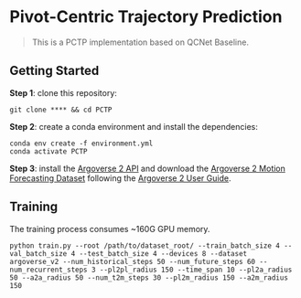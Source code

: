 # Pivot-Centric Trajectory Prediction
> This is a PCTP implementation based on QCNet Baseline.

## Getting Started

**Step 1**: clone this repository:

```
git clone **** && cd PCTP
```

**Step 2**: create a conda environment and install the dependencies:
```
conda env create -f environment.yml
conda activate PCTP
```

**Step 3**: install the [Argoverse 2 API](https://github.com/argoverse/av2-api) and download the [Argoverse 2 Motion Forecasting Dataset](https://www.argoverse.org/av2.html) following the [Argoverse 2 User Guide](https://argoverse.github.io/user-guide/getting_started.html).

## Training

The training process consumes ~160G GPU memory.
```
python train.py --root /path/to/dataset_root/ --train_batch_size 4 --val_batch_size 4 --test_batch_size 4 --devices 8 --dataset argoverse_v2 --num_historical_steps 50 --num_future_steps 60 --num_recurrent_steps 3 --pl2pl_radius 150 --time_span 10 --pl2a_radius 50 --a2a_radius 50 --num_t2m_steps 30 --pl2m_radius 150 --a2m_radius 150
```